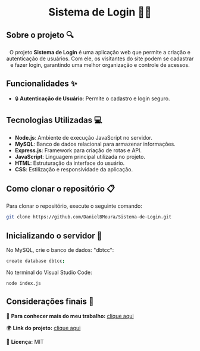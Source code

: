 # <h1 align="center">  Sistema de Login 🧑‍💻 </h1>

## Sobre o projeto 🔍

<p align="center">
  O projeto <strong>Sistema de Login</strong> é uma aplicação web que permite a criação e autenticação de usuários. Com ele, os visitantes do site podem se cadastrar e fazer login, garantindo uma melhor organização e controle de acessos. 
</p>

## Funcionalidades ✨

- 🔒 <strong>Autenticação de Usuário</strong>: Permite o cadastro e login seguro.

## Tecnologias Utilizadas 💻

- <strong>Node.js</strong>: Ambiente de execução JavaScript no servidor.
- <strong>MySQL</strong>: Banco de dados relacional para armazenar informações.
- <strong>Express.js</strong>: Framework para criação de rotas e API.
- <strong>JavaScript</strong>: Linguagem principal utilizada no projeto.
- <strong>HTML</strong>: Estruturação da interface do usuário.
- <strong>CSS</strong>: Estilização e responsividade da aplicação.

## Como clonar o repositório 📋

Para clonar o repositório, execute o seguinte comando:

```bash
git clone https://github.com/DanielBMoura/Sistema-de-Login.git
```

## Inicializando o servidor 🚀

No MySQL, crie o banco de dados: "dbtcc":
```bash
create database dbtcc;
```

No terminal do Visual Studio Code:
```
node index.js
```

## Considerações finais 📝

🔗 **Para conhecer mais do meu trabalho:** [clique aqui](#)

🌍 **Link do projeto:** [clique aqui](#)

📜 **Licença:** MIT


